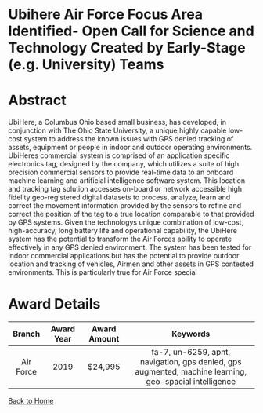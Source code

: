 
Ubihere Air Force Focus Area Identified- Open Call for Science and Technology Created by Early-Stage (e.g. University) Teams
============================================================================================================================

# Abstract


UbiHere, a Columbus Ohio based small business, has developed, in conjunction with The Ohio State University, a unique highly capable low-cost system to address the known issues with GPS denied tracking of assets, equipment or people in indoor and outdoor operating environments. UbiHeres commercial system is comprised of an application specific electronics tag, designed by the company, which utilizes a suite of high precision commercial sensors to provide real-time data to an onboard machine learning and artificial intelligence software system. This location and tracking tag solution accesses on-board or network accessible high fidelity geo-registered digital datasets to process, analyze, learn and correct the movement information provided by the sensors to refine and correct the position of the tag to a true location comparable to that provided by GPS systems. Given the technologys unique combination of low-cost, high-accuracy, long battery life and operational capability, the UbiHere system has the potential to transform the Air Forces ability to operate effectively in any GPS denied environment. The system has been tested for indoor commercial applications but has the potential to provide outdoor location and tracking of vehicles, Airmen and other assets in GPS contested environments. This is particularly true for Air Force special  

# Award Details

|Branch|Award Year|Award Amount|Keywords|
| :---: | :---: | :---: | :---: |
|Air Force|2019|$24,995|fa-7, un-6259, apnt, navigation, gps denied, gps augmented, machine learning, geo-spacial intelligence|
  
  


[Back to Home](https://github.com/chrischow/dod_sbir_awards)